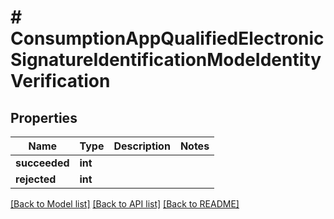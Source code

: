 # # ConsumptionAppQualifiedElectronicSignatureIdentificationModeIdentityVerification

## Properties

Name | Type | Description | Notes
------------ | ------------- | ------------- | -------------
**succeeded** | **int** |  |
**rejected** | **int** |  |

[[Back to Model list]](../../README.md#models) [[Back to API list]](../../README.md#endpoints) [[Back to README]](../../README.md)
